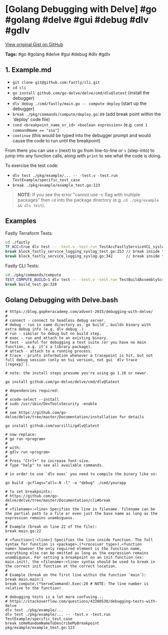 # [Golang Debugging with Delve] #go #golang #delve #gui #debug #dlv #gdlv

[View original Gist on GitHub](https://gist.github.com/Integralist/b7e8b3529871b18c1adb69ae40ccb118)

**Tags:** #go #golang #delve #gui #debug #dlv #gdlv

## 1. Example.md

- `git clone git@github.com:fastly/cli.git`
- `cd cli`
- `go install github.com/go-delve/delve/cmd/dlv@latest` (install the debugger)
- `dlv debug ./cmd/fastly/main.go -- compute deploy` (start up the debugger)
- `break ./pkg/commands/compute/deploy.go:89` (add break point within the 'deploy' code file)
- `cond <breakpoint_name_or_id> <boolean expression>` (e.g. `cond 1 commandName == "sso"`)
- `continue` (this would be typed into the debugger prompt and would cause the code to run until the breakpoint)

From there you can use `n` (next) to go from line-to-line or `s` (step-into) to jump into any function calls, along with `print` to see what the code is doing.

To exercise the test code:

- `dlv test ./pkg/example/... -- -test.v -test.run TestExample/specific_test_case`
- `break ./pkg/example/example_test.go:123`

> **NOTE**: If you see the error "cannot use -c flag with multiple packages" then `cd` into the package directory (e.g. `cd ./pkg/example && dlv test`).

## Examples

Fastly Terraform Tests:

```bash
cd ./fastly
TF_ACC=true dlv test -- -test.v -test.run TestAccFastlyServiceVCL_syslog_useTLS
break block_fastly_service_logging_syslog_test.go:253 // break inside the test code
break block_fastly_service_logging_syslog.go:342      // break inside the execute terraform code (trigged by the test)
```

Fastly CLI Tests:

```bash
cd ./pkg/commands/compute
TEST_COMPUTE_BUILD=1 dlv test -- -test.v -test.run TestBuildAssemblyScript/successful_build
break build_test.go:328
```

## Golang Debugging with Delve.bash

```shell
# https://blog.gopheracademy.com/advent-2015/debugging-with-delve/
#
# connect - connect to headless debug server.
# debug - run in same directory as `go build`, builds binary with extra debug info (e.g. dlv debug .)
# run - similar to debug but no build step.
# exec - run and attach to an existing binary.
# test - useful for debugging a test suite (or you have no main function, e.g. it's a library package).
# attach - attach to a running process.
# trace - prints information whenever a tracepoint is hit, but not full debug session (only on tui version, not gui `dlv trace [regexp]`).

# note: the install steps presume you're using go 1.16 or newer.

go install github.com/go-delve/delve/cmd/dlv@latest

# dependencies required:
#
# xcode-select --install
# sudo /usr/sbin/DevToolsSecurity -enable
#
# see https://github.com/go-delve/delve/tree/master/Documentation/installation for details

go install github.com/aarzilli/gdlv@latest

# now replace: 
# go run <program>
#
# with:
# gdlv run <program>
#
# Press "Ctrl+" to increase font-size.
# Type "help" to see all available commands.

# in order to use `dlv exec` you need to compile the binary like so:

go build -gcflags="all=-N -l" -o "debug" ./cmd/yourapp

# to set breakpoints:
# https://github.com/go-delve/delve/tree/master/Documentation/cli#break
#
# <filename>:<line> Specifies the line in filename. filename can be the partial path to a file or even just the base name as long as the expression remains unambiguous.
#
# Example (break on line 22 of the file):
break main.go:22

# <function>[:<line>] Specifies the line inside function. The full syntax for function is <package>.(*<receiver type>).<function name> however the only required element is the function name, everything else can be omitted as long as the expression remains unambiguous. For setting a breakpoint on an init function (ex: main.init), the <filename>:<line> syntax should be used to break in the correct init function at the correct location.
#
# Example (break on the first line within the function `main`):
break main.main:1
break compute.(*ServeCommand).Exec:20 # NOTE: The line number is relative to the function!

# debugging tests is a lot more confusing...
# https://stackoverflow.com/questions/43380530/debugging-tests-with-delve
dlv test ./pkg/example/...
dlv test ./pkg/example/... -- -test.v -test.run TestExample/specific_test_case
break someRandomNameToDescribeMyBreakpoint pkg/example/example_test.go:123
```

